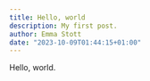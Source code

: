 ```yaml
---
title: Hello, world
description: My first post.
author: Emma Stott
date: "2023-10-09T01:44:15+01:00"
---
```


Hello, world.
